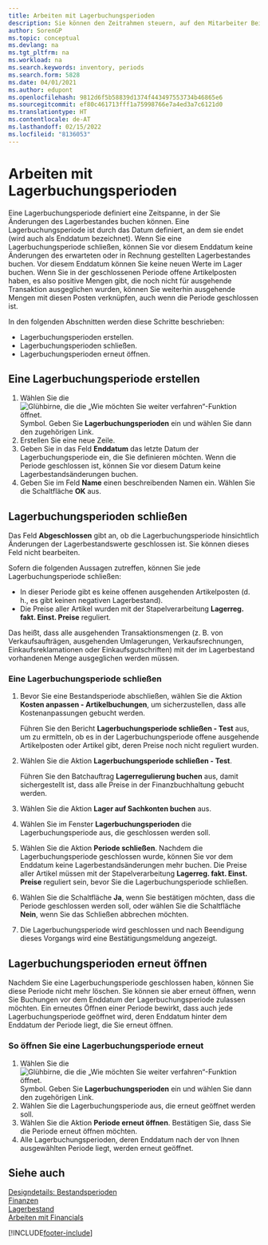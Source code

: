 ```yaml
---
title: Arbeiten mit Lagerbuchungsperioden
description: Sie können den Zeitrahmen steuern, auf den Mitarbeiter Beitragsänderungen des Lagerbestandes buchen können, indem Sie Lagerbuchungsperioden definieren.
author: SorenGP
ms.topic: conceptual
ms.devlang: na
ms.tgt_pltfrm: na
ms.workload: na
ms.search.keywords: inventory, periods
ms.search.form: 5828
ms.date: 04/01/2021
ms.author: edupont
ms.openlocfilehash: 9812d6f5b58839d1374f443497553734b46865e6
ms.sourcegitcommit: ef80c461713fff1a75998766e7a4ed3a7c6121d0
ms.translationtype: HT
ms.contentlocale: de-AT
ms.lasthandoff: 02/15/2022
ms.locfileid: "8136053"
---
```

# <a name="work-with-inventory-periods"></a>Arbeiten mit Lagerbuchungsperioden

Eine Lagerbuchungsperiode definiert eine Zeitspanne, in der Sie Änderungen des Lagerbestandes buchen können. Eine Lagerbuchungsperiode ist durch das Datum definiert, an dem sie endet (wird auch als Enddatum bezeichnet). Wenn Sie eine Lagerbuchungsperiode schließen, können Sie vor diesem Enddatum keine Änderungen des erwarteten oder in Rechnung gestellten Lagerbestandes buchen. Vor diesem Enddatum können Sie keine neuen Werte im Lager buchen. Wenn Sie in der geschlossenen Periode offene Artikelposten haben, es also positive Mengen gibt, die noch nicht für ausgehende Transaktion ausgeglichen wurden, können Sie weiterhin ausgehende Mengen mit diesen Posten verknüpfen, auch wenn die Periode geschlossen ist.  

In den folgenden Abschnitten werden diese Schritte beschrieben:

* Lagerbuchungsperioden erstellen.  
* Lagerbuchungsperioden schließen.  
* Lagerbuchungsperioden erneut öffnen.  

## <a name="to-create-an-inventory-period"></a>Eine Lagerbuchungsperiode erstellen

1. Wählen Sie die ![Glühbirne, die die „Wie möchten Sie weiter verfahren“-Funktion öffnet.](media/ui-search/search_small.png "Tell Me-Funktion") Symbol. Geben Sie **Lagerbuchungsperioden** ein und wählen Sie dann den zugehörigen Link.  
2. Erstellen Sie eine neue Zeile.  
3. Geben Sie in das Feld **Enddatum** das letzte Datum der Lagerbuchungsperiode ein, die Sie definieren möchten. Wenn die Periode geschlossen ist, können Sie vor diesem Datum keine Lagerbestandsänderungen buchen.  
4. Geben Sie im Feld **Name** einen beschreibenden Namen ein. Wählen Sie die Schaltfläche **OK** aus.  

## <a name="closing-inventory-periods"></a>Lagerbuchungsperioden schließen

Das Feld **Abgeschlossen** gibt an, ob die Lagerbuchungsperiode hinsichtlich Änderungen der Lagerbestandswerte geschlossen ist. Sie können dieses Feld nicht bearbeiten.  

Sofern die folgenden Aussagen zutreffen, können Sie jede Lagerbuchungsperiode schließen:  

* In dieser Periode gibt es keine offenen ausgehenden Artikelposten (d. h., es gibt keinen negativen Lagerbestand).  
* Die Preise aller Artikel wurden mit der Stapelverarbeitung **Lagerreg. fakt. Einst. Preise** reguliert.  

Das heißt, dass alle ausgehenden Transaktionsmengen (z. B. von Verkaufsaufträgen, ausgehenden Umlagerungen, Verkaufsrechnungen, Einkaufsreklamationen oder Einkaufsgutschriften) mit der im Lagerbestand vorhandenen Menge ausgeglichen werden müssen.  

### <a name="to-close-an-inventory-period"></a>Eine Lagerbuchungsperiode schließen  

1. Bevor Sie eine Bestandsperiode abschließen, wählen Sie die Aktion **Kosten anpassen - Artikelbuchungen**, um sicherzustellen, dass alle Kostenanpassungen gebucht werden.

    Führen Sie den Bericht **Lagerbuchungsperiode schließen - Test** aus, um zu ermitteln, ob es in der Lagerbuchungsperiode offene ausgehende Artikelposten oder Artikel gibt, deren Preise noch nicht reguliert wurden.  
2. Wählen Sie die Aktion **Lagerbuchungsperiode schließen - Test**.  

    Führen Sie den Batchauftrag **Lagerregulierung buchen** aus, damit sichergestellt ist, dass alle Preise in der Finanzbuchhaltung gebucht werden.  
3. Wählen Sie die Aktion **Lager auf Sachkonten buchen** aus.  
4. Wählen Sie im Fenster  **Lagerbuchungsperioden** die Lagerbuchungsperiode aus, die geschlossen werden soll.  
5. Wählen Sie die Aktion **Periode schließen**. Nachdem die Lagerbuchungsperiode geschlossen wurde, können Sie vor dem Enddatum keine Lagerbestandsänderungen mehr buchen. Die Preise aller Artikel müssen mit der Stapelverarbeitung **Lagerreg. fakt. Einst. Preise** reguliert sein, bevor Sie die Lagerbuchungsperiode schließen.  
6. Wählen Sie die Schaltfläche **Ja**, wenn Sie bestätigen möchten, dass die Periode geschlossen werden soll, oder wählen Sie die Schaltfläche **Nein**, wenn Sie das Schließen abbrechen möchten.  
7. Die Lagerbuchungsperiode wird geschlossen und nach Beendigung dieses Vorgangs wird eine Bestätigungsmeldung angezeigt.  

## <a name="reopening-inventory-periods"></a>Lagerbuchungsperioden erneut öffnen  
Nachdem Sie eine Lagerbuchungsperiode geschlossen haben, können Sie diese Periode nicht mehr löschen. Sie können sie aber erneut öffnen, wenn Sie Buchungen vor dem Enddatum der Lagerbuchungsperiode zulassen möchten. Ein erneutes Öffnen einer Periode bewirkt, dass auch jede Lagerbuchungsperiode geöffnet wird, deren Enddatum hinter dem Enddatum der Periode liegt, die Sie erneut öffnen.  

### <a name="to-reopen-an-inventory-period"></a>So öffnen Sie eine Lagerbuchungsperiode erneut  
1. Wählen Sie die ![Glühbirne, die die „Wie möchten Sie weiter verfahren“-Funktion öffnet.](media/ui-search/search_small.png "Tell Me-Funktion") Symbol. Geben Sie **Lagerbuchungsperioden** ein und wählen Sie dann den zugehörigen Link.  
2. Wählen Sie die Lagerbuchungsperiode aus, die erneut geöffnet werden soll.  
3. Wählen Sie die Aktion **Periode erneut öffnen**. Bestätigen Sie, dass Sie die Periode erneut öffnen möchten.  
4. Alle Lagerbuchungsperioden, deren Enddatum nach der von Ihnen ausgewählten Periode liegt, werden erneut geöffnet.  

## <a name="see-also"></a>Siehe auch  
[Designdetails: Bestandsperioden](design-details-inventory-periods.md)  
[Finanzen](finance.md)  
[Lagerbestand](inventory-manage-inventory.md)  
[Arbeiten mit Financials](ui-work-product.md)


[!INCLUDE[footer-include](includes/footer-banner.md)]